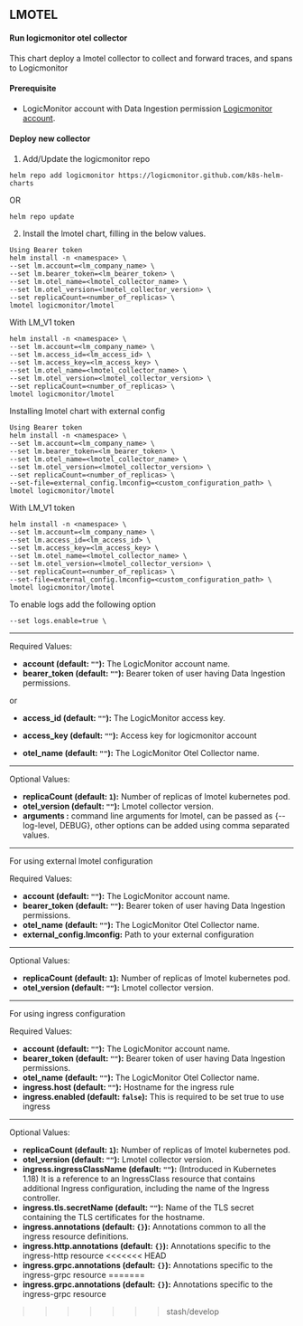 ## LMOTEL
#### Run logicmonitor otel collector
This chart deploy a lmotel collector to collect and forward traces, and spans to Logicmonitor
#### Prerequisite
- LogicMonitor account with Data Ingestion permission [Logicmonitor account](https://www.logicmonitor.com). 
#### Deploy new collector
1. Add/Update the logicmonitor repo
``` console
helm repo add logicmonitor https://logicmonitor.github.com/k8s-helm-charts
```
OR
``` console
helm repo update
```
2. Install the lmotel chart, filling in the below values.
``` console
Using Bearer token
helm install -n <namespace> \
--set lm.account=<lm_company_name> \
--set lm.bearer_token=<lm_bearer_token> \
--set lm.otel_name=<lmotel_collector_name> \
--set lm.otel_version=<lmotel_collector_version> \
--set replicaCount=<number_of_replicas> \
lmotel logicmonitor/lmotel
```
With LM_V1 token 
``` console
helm install -n <namespace> \
--set lm.account=<lm_company_name> \
--set lm.access_id=<lm_access_id> \
--set lm.access_key=<lm_access_key> \
--set lm.otel_name=<lmotel_collector_name> \
--set lm.otel_version=<lmotel_collector_version> \
--set replicaCount=<number_of_replicas> \
lmotel logicmonitor/lmotel
```

Installing lmotel chart with external config
``` console
Using Bearer token
helm install -n <namespace> \
--set lm.account=<lm_company_name> \
--set lm.bearer_token=<lm_bearer_token> \
--set lm.otel_name=<lmotel_collector_name> \
--set lm.otel_version=<lmotel_collector_version> \
--set replicaCount=<number_of_replicas> \
--set-file=external_config.lmconfig=<custom_configuration_path> \
lmotel logicmonitor/lmotel
```
With LM_V1 token
``` console
helm install -n <namespace> \
--set lm.account=<lm_company_name> \
--set lm.access_id=<lm_access_id> \
--set lm.access_key=<lm_access_key> \
--set lm.otel_name=<lmotel_collector_name> \
--set lm.otel_version=<lmotel_collector_version> \
--set replicaCount=<number_of_replicas> \
--set-file=external_config.lmconfig=<custom_configuration_path> \
lmotel logicmonitor/lmotel
```

To enable logs add the following option
``` console
--set logs.enable=true \
```

---
Required Values:
- **account (default: `""`):** The LogicMonitor account name.
- **bearer_token (default: `""`):** Bearer token of user having Data Ingestion permissions.

or 

- **access_id (default: `""`):** The LogicMonitor access key.
- **access_key (default: `""`):** Access key for logicmonitor account


- **otel_name (default: `""`):** The LogicMonitor Otel Collector name.
---
Optional Values:
- **replicaCount (default: `1`):** Number of replicas of lmotel kubernetes pod.
- **otel_version (default: `""`):** Lmotel collector version.
- **arguments :** command line arguments for lmotel, can be passed as {--log-level, DEBUG}, other options can be added using comma separated values.
---

For using external lmotel configuration

Required Values:
- **account (default: `""`):** The LogicMonitor account name.
- **bearer_token (default: `""`):** Bearer token of user having Data Ingestion permissions.
- **otel_name (default: `""`):** The LogicMonitor Otel Collector name.
- **external_config.lmconfig:** Path to your external configuration
---
Optional Values:
- **replicaCount (default: `1`):** Number of replicas of lmotel kubernetes pod.
- **otel_version (default: `""`):** Lmotel collector version.
---

For using ingress configuration

Required Values:
- **account (default: `""`):** The LogicMonitor account name.
- **bearer_token (default: `""`):** Bearer token of user having Data Ingestion permissions.
- **otel_name (default: `""`):** The LogicMonitor Otel Collector name.
- **ingress.host (default: `""`):** Hostname for the ingress rule
- **ingress.enabled (default: `false`):** This is required to be set true to use ingress

---
Optional Values:
- **replicaCount (default: `1`):** Number of replicas of lmotel kubernetes pod.
- **otel_version (default: `""`):** Lmotel collector version.
- **ingress.ingressClassName (default: `""`):** (Introduced in Kubernetes 1.18) It is a reference to an IngressClass resource that contains additional Ingress configuration, including the name of the Ingress controller.
- **ingress.tls.secretName (default: `""`):** Name of the TLS secret containing the TLS certificates for the hostname.
- **ingress.annotations (default: `{}`):** Annotations common to all the ingress resource definitions.
- **ingress.http.annotations (default: `{}`):** Annotations specific to the ingress-http resource
<<<<<<< HEAD
- **ingress.grpc.annotations (default: `{}`):** Annotations specific to the ingress-grpc resource
=======
- **ingress.grpc.annotations (default: `{}`):** Annotations specific to the ingress-grpc resource
>>>>>>> stash/develop

